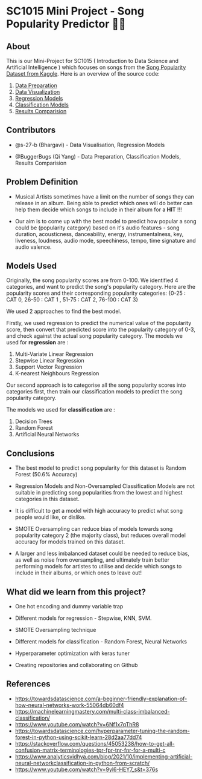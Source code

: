 # SC1015 Mini Project - Song Popularity Predictor :musical_score::musical_score:
## About
This is our Mini-Project for SC1015 ( Introduction to Data Science and Artificial Intelligence ) which focuses on songs from the [Song Popularity Dataset from Kaggle](https://www.kaggle.com/datasets/yasserh/song-popularity-dataset).
Here is an overview of the source code: 
1. [Data Preparation](https://github.com/BuggerBugs/SC1015-Mini-Project/blob/main/SC1015%20Mini-Project%20Files/1.%20Data_Preparation.ipynb)
2. [Data Visualization](https://github.com/BuggerBugs/SC1015-Mini-Project/blob/main/SC1015%20Mini-Project%20Files/2.%20Exploratory%20Analysis.ipynb)
3. [Regression Models](https://github.com/BuggerBugs/SC1015-Mini-Project/blob/main/SC1015%20Mini-Project%20Files/3.%20Numeric_Prediction.ipynb)
4. [Classification Models](https://github.com/BuggerBugs/SC1015-Mini-Project/blob/main/SC1015%20Mini-Project%20Files/4.%20Categorical_Prediction.ipynb)
5. [Results Comparision](https://github.com/BuggerBugs/SC1015-Mini-Project/blob/main/SC1015%20Mini-Project%20Files/5.%20Results_Comparison.ipynb)

## Contributors 
- @s-27-b (Bhargavi) - Data Visualisation, Regression Models
* @BuggerBugs (Qi Yang) - Data Preparation, Classification Models, Results Comparision

## Problem Definition 
- Musical Artists sometimes have a limit on the number of songs they can release in an album. Being able to predict which ones will do better can help them decide which songs to include in their album for a **HIT** !!!
* Our aim is to come up with the best model to predict how popular a song could be (popularity category) based on it's audio features - song duration, acousticness, danceability, energy, instrumentalness, key, liveness, loudness, audio mode, speechiness, tempo, time signature and audio valence.

## Models Used 
Originally, the song popularity scores are from 0-100. We identified 4 categories, and want to predict the song's popularity category. Here are the popularity scores and their corresponding popularity categories: {0-25 : CAT 0, 26-50 : CAT 1 , 51-75 : CAT 2, 76-100 : CAT 3}

We used 2 approaches to find the best model. 

Firstly, we used regression to predict the numerical value of the popularity score, then convert that predicted score into the popularity category of 0-3, and check against the actual song popularity category.
The models we used for **regression** are :
1. Multi-Variate Linear Regression 
2. Stepwise Linear Regression 
3. Support Vector Regression 
4. K-nearest Neighbours Regression 

Our second approach is to categorise all the song popularity scores into categories first, then train our classification models to predict the song popularity category.

The models we used for **classification** are :
1. Decision Trees 
2. Random Forest 
3. Artificial Neural Networks

## Conclusions 
* The best model to predict song popularity for this dataset is Random Forest (50.6% Accuracy)
- Regression Models and Non-Oversampled Classification Models are not suitable in predicting song popularities from the lowest and highest categories in this dataset.
* It is difficult to get a model with high accuracy to predict what song people would like, or dislike.
* SMOTE Oversampling can reduce bias of models towards song popularity category 2 (the majority class), but reduces overall model accuracy for models trained on this dataset.
 
* A larger and less imbalanced dataset could be needed to reduce bias, as well as noise from oversampling, and ultimately train better performing models for artistes to utilise and decide which songs to include in their albums, or which ones to leave out!

## What did we learn from this project?
* One hot encoding and dummy variable trap
- Different models for regression - Stepwise, KNN, SVM.
* SMOTE Oversampling technique
- Different models for classification - Random Forest, Neural Networks
* Hyperparameter optimization with keras tuner
- Creating repositories and collaborating on Github

## References
* https://towardsdatascience.com/a-beginner-friendly-explanation-of-how-neural-networks-work-55064db60df4
* https://machinelearningmastery.com/multi-class-imbalanced-classification/
* https://www.youtube.com/watch?v=6Nf1x7qThR8
* https://towardsdatascience.com/hyperparameter-tuning-the-random-forest-in-python-using-scikit-learn-28d2aa77dd74
* https://stackoverflow.com/questions/45053238/how-to-get-all-confusion-matrix-terminologies-tpr-fpr-tnr-fnr-for-a-multi-c
* https://www.analyticsvidhya.com/blog/2021/10/implementing-artificial-neural-networkclassification-in-python-from-scratch/
* https://www.youtube.com/watch?v=9yl6-HEY7_s&t=376s

